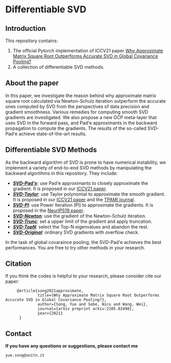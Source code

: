 # Differentiable SVD


## Introduction

This repository contains:
1. The official Pytorch implementation of ICCV21 paper [Why Approximate Matrix Square Root Outperforms Accurate SVD in Global Covariance Pooling?](https://arxiv.org/abs/2105.02498)
2. A collection of differentiable SVD methods.

## About the paper

In this paper, we investigate the reason behind why approximate matrix square root calculated via Newton-Schulz iteration outperform the accurate ones computed by SVD from the perspectives of data precision and gradient smoothness. Various remedies for
computing smooth SVD gradients are investigated. We also propose a new GCP meta-layer that uses SVD in the forward pass, and Pad\'e approximants in the backward propagation to compute the gradients. The results of the so-called SVD-Pad\'e achieve state-of-the-art results.

## Differentiable SVD Methods
As the backward algorithm of SVD is prone to have numerical instability, we implement a variety of end-to-end SVD methods by manipulating the backward algortihms in this repository. They include:
- [***SVD-Pad\'e***](https://github.com/KingJamesSong/DifferentiableSVD/blob/main/src/representation/SVD_Pade.py): use Pad\'e approximants to closely approximate the gradient. It is proposed in our [ICCV21 paper](https://arxiv.org/abs/2105.02498). 
- [***SVD-Taylor***](https://github.com/KingJamesSong/DifferentiableSVD/blob/main/src/representation/SVD_Taylor.py): use Taylor polynomial to approximate the smooth gradient. It is proposed in our [ICCV21 paper](https://arxiv.org/abs/2105.02498) and the [TPAMI journal](https://arxiv.org/abs/2104.03821).
- [***SVD-PI***](https://github.com/KingJamesSong/DifferentiableSVD/blob/main/src/representation/SVD_PI.py): use Power Iteration (PI) to approximate the gradients. It is proposed in the [NeurIPS19 paper](https://arxiv.org/abs/1906.09023).
- [***SVD-Newton***](https://github.com/KingJamesSong/DifferentiableSVD/blob/main/src/representation/SVD_Newton.py): use the gradient of the Newton-Schulz iteration.
- [***SVD-Trunc***](https://github.com/KingJamesSong/DifferentiableSVD/blob/main/src/representation/SVD_Trunc.py): set a upper limit of the gradient and apply truncation.
- [***SVD-TopN***](https://github.com/KingJamesSong/DifferentiableSVD/blob/main/src/representation/SVD_TopN.py): select the Top-N eigenvalues and abandon the rest.
- [***SVD-Original***](https://github.com/KingJamesSong/DifferentiableSVD/blob/main/src/representation/SVD_Original.py): ordinary SVD gradients with overflow check.

In the task of global covaraince pooling, the SVD-Pad\'e achieves the best performances. You are free to try other methods in your research. 

## Citation 
If you think the codes is helpful to your research, please consider cite our paper:

         @article{song2021approximate,
                  title={Why Approximate Matrix Square Root Outperforms Accurate SVD in Global Covariance Pooling?},
                  author={Song, Yue and Sebe, Nicu and Wang, Wei},
                  journal={arXiv preprint arXiv:2105.02498},
                  year={2021}
          }
          
## Contact

**If you have any questions or suggestions, please contact me**

`yue.song@unitn.it`
